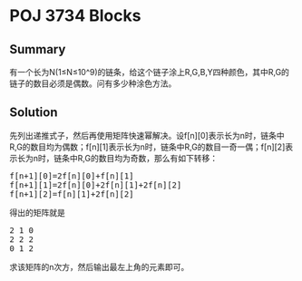 # POJ 3734 Blocks
## Summary

有一个长为N(1≤N≤10^9)的链条，给这个链子涂上R,G,B,Y四种颜色，其中R,G的链子的数目必须是偶数。问有多少种涂色方法。

## Solution

先列出递推式子，然后再使用矩阵快速幂解决。设f[n][0]表示长为n时，链条中R,G的数目均为偶数；f[n][1]表示长为n时，链条中R,G的数目一奇一偶；f[n][2]表示长为n时，链条中R,G的数目均为奇数，那么有如下转移：
<pre>
f[n+1][0]=2f[n][0]+f[n][1]
f[n+1][1]=2f[n][0]+2f[n][1]+2f[n][2]
f[n+1][2]=f[n][1]+2f[n][2]
</pre>
得出的矩阵就是
<pre>
2 1 0
2 2 2
0 1 2
</pre>
求该矩阵的n次方，然后输出最左上角的元素即可。
